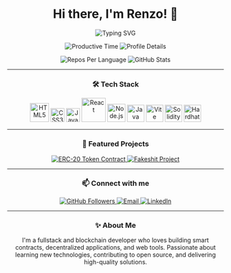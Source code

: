 <h1 align="center">Hi there, I'm Renzo! 👋</h1>

<p align="center">
  <img src="https://readme-typing-svg.demolab.com?font=Fira+Code&size=24&pause=1000&color=38BDF8&width=500&lines=Fullstack+%26+Blockchain+Developer;Smart+Contract+Enthusiast;Open+Source+Contributor" alt="Typing SVG" />
</p>

<div align="center">
  <p>
    <img src="http://github-profile-summary-cards.vercel.app/api/cards/productive-time?username=LRenzo0801&theme=transparent" alt="Productive Time" />
    <img src="http://github-profile-summary-cards.vercel.app/api/cards/profile-details?username=LRenzo0801&theme=transparent" alt="Profile Details" />
  </p>
  <p>
    <img src="http://github-profile-summary-cards.vercel.app/api/cards/repos-per-language?username=LRenzo0801&theme=transparent" alt="Repos Per Language" />
    <img src="http://github-profile-summary-cards.vercel.app/api/cards/stats?username=LRenzo0801&theme=transparent" alt="GitHub Stats" />
  </p>
</div>

---

<h3 align="center">🛠️ Tech Stack</h3>

<div align="center">
  <img width="44" src="https://firebasestorage.googleapis.com/v0/b/resume-7d906.appspot.com/o/200px-HTML5_logo_and_wordmark.svg.png?alt=media&token=5b5b847e-0215-4208-b881-3e197461bcf6" alt="HTML5" title="HTML5"/>
  <img width="32" src="https://firebasestorage.googleapis.com/v0/b/resume-7d906.appspot.com/o/1200px-CSS.3.svg.png?alt=media&token=56014168-0a14-4486-8914-c1a09fb31a20" alt="CSS3" title="CSS3"/>
  <img width="32" src="https://firebasestorage.googleapis.com/v0/b/resume-7d906.appspot.com/o/javascript-logo-E967E87D74-seeklogo.com.png?alt=media&token=81e846f0-6ab1-4731-96e8-f82d7a7964cb" alt="JavaScript" title="JavaScript"/>
  <img width="56" src="https://firebasestorage.googleapis.com/v0/b/resume-7d906.appspot.com/o/640px-React-icon.svg.png?alt=media&token=623e2596-ac88-4384-8e89-0858eb0c8d1a" alt="React" title="React"/>
  <img width="42" src="https://firebasestorage.googleapis.com/v0/b/resume-7d906.appspot.com/o/nodejs-image.png?alt=media&token=9395f363-968a-4627-b675-1166408b5bf2" alt="Node.js" title="Node.js"/>
  <img height="40" src="https://img.icons8.com/?size=100&id=GPfHz0SM85FX&format=png&color=000000" alt="Java" title="Java"/>
  <img height="40" src="https://img.icons8.com/?size=256&id=dJjTWMogzFzg&format=png" alt="Vite" title="Vite"/>
  <img height="40" src="https://img.icons8.com/color/48/000000/solidity.png" alt="Solidity" title="Solidity"/>
  <img height="40" src="https://img.icons8.com/color/48/000000/hardhat.png" alt="Hardhat" title="Hardhat"/>
</div>

---

<h3 align="center">🚀 Featured Projects</h3>

<p align="center">
  <a href="https://github.com/LRenzo0801/erc20" target="_blank">
    <img src="https://github-readme-stats.vercel.app/api/pin/?username=LRenzo0801&repo=erc20&theme=transparent" alt="ERC-20 Token Contract"/>
  </a>
  <a href="https://github.com/LRenzo0801/fakeshit" target="_blank">
    <img src="https://github-readme-stats.vercel.app/api/pin/?username=LRenzo0801&repo=fakeshit&theme=transparent" alt="Fakeshit Project"/>
  </a>
</p>

---

<h3 align="center">📫 Connect with me</h3>

<p align="center">
  <a href="https://github.com/LRenzo0801" target="_blank">
    <img src="https://img.shields.io/github/followers/LRenzo0801?label=Follow&style=social" alt="GitHub Followers" />
  </a>
  <a href="mailto:your-email@example.com" target="_blank">
    <img src="https://img.shields.io/badge/email-D14836?style=flat&logo=gmail&logoColor=white" alt="Email" />
  </a>
  <a href="https://www.linkedin.com/in/your-linkedin" target="_blank">
    <img src="https://img.shields.io/badge/linkedin-0A66C2?style=flat&logo=linkedin&logoColor=white" alt="LinkedIn" />
  </a>
</p>

---

<h3 align="center">✨ About Me</h3>

<p align="center">
  I'm a fullstack and blockchain developer who loves building smart contracts, decentralized applications, and web tools. Passionate about learning new technologies, contributing to open source, and delivering high-quality solutions.
</p>
